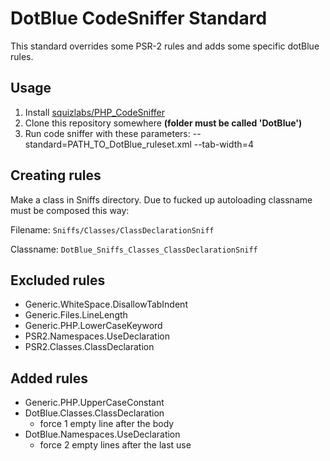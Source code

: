 DotBlue CodeSniffer Standard
============================

This standard overrides some PSR-2 rules and adds some specific dotBlue rules.

Usage
-----

1. Install [squizlabs/PHP_CodeSniffer](https://github.com/squizlabs/PHP_CodeSniffer)
2. Clone this repository somewhere **(folder must be called 'DotBlue')**
3. Run code sniffer with these parameters: --standard=PATH_TO_DotBlue_ruleset.xml --tab-width=4

Creating rules
--------------

Make a class in Sniffs directory. Due to fucked up autoloading classname must be composed this way:

Filename: `Sniffs/Classes/ClassDeclarationSniff`

Classname: `DotBlue_Sniffs_Classes_ClassDeclarationSniff`

Excluded rules
--------------

- Generic.WhiteSpace.DisallowTabIndent
- Generic.Files.LineLength
- Generic.PHP.LowerCaseKeyword
- PSR2.Namespaces.UseDeclaration
- PSR2.Classes.ClassDeclaration

Added rules
-----------

- Generic.PHP.UpperCaseConstant
- DotBlue.Classes.ClassDeclaration
	- force 1 empty line after the body
- DotBlue.Namespaces.UseDeclaration
	- force 2 empty lines after the last use
